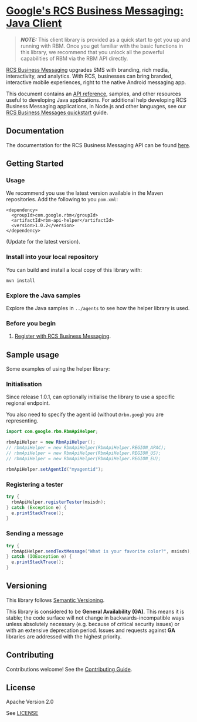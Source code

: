 # [Google's RCS Business Messaging: Java Client](https://github.com/rcs-business-messaging/rbm-api-examples/tree/master/java/rbm-api-helper)

> **_NOTE:_** This client library is provided as a quick start to get you up and running with RBM. Once you get familiar with the basic functions in this library, we recommend that you unlock all the powerful capabilities of RBM via the RBM API directly.

[RCS Business Messaging](https://developers.google.com/business-communications/rcs-business-messaging/guides/get-started/how-it-works) upgrades SMS with branding, rich media, interactivity,
and analytics. With RCS, businesses can bring branded, interactive mobile experiences, right to the native Android messaging app.

This document contains an [API reference](https://developers.google.com/business-communications/rcs-business-messaging/reference/rest), samples,
and other resources useful to developing Java applications. For additional help developing RCS Business Messaging applications, in Node.js and
other languages, see our [RCS Business Messages quickstart](https://developers.google.com/business-communications/rcs-business-messaging/guides/get-started/first-agent)
guide.

## Documentation

The documentation for the RCS Business Messaging API can be found [here](https://developers.google.com/business-communications/rcs-business-messaging/reference/rest).

## Getting Started


### Usage

We recommend you use the latest version available
in the Maven repositories. Add the following to you `pom.xml`:

```
<dependency>
  <groupId>com.google.rbm</groupId>
  <artifactId>rbm-api-helper</artifactId>
  <version>1.0.2</version>
</dependency>
```

(Update for the latest version).

### Install into your local repository

You can build and install a local copy of this library with:

```
mvn install
```

### Explore the Java samples

Explore the Java samples in `../agents` to see how the helper library is used.

### Before you begin

1.  [Register with RCS Business Messaging](https://developers.google.com/business-communications/rcs-business-messaging/guides/get-started/register-partner).

## Sample usage

Some examples of using the helper library:

### Initialisation
Since release 1.0.1, can optionally initialise the library to use a specific regional endpoint.

You also need to specify the agent id (without `@rbm.goog`) you are representing.

```java
import com.google.rbm.RbmApiHelper;

rbmApiHelper = new RbmApiHelper();
// rbmApiHelper = new RbmApiHelper(RbmApiHelper.REGION_APAC);
// rbmApiHelper = new RbmApiHelper(RbmApiHelper.REGION_US);
// rbmApiHelper = new RbmApiHelper(RbmApiHelper.REGION_EU);

rbmApiHelper.setAgentId("myagentid");
```

### Registering a tester

```java
try {
  rbmApiHelper.registerTester(msisdn);
} catch (Exception e) {
  e.printStackTrace();
}
```

### Sending a message

```java
try {
  rbmApiHelper.sendTextMessage("What is your favorite color?", msisdn);
} catch (IOException e) {
  e.printStackTrace();
}
```

## Versioning

This library follows [Semantic Versioning](http://semver.org/).

This library is considered to be **General Availability (GA)**. This means it
is stable; the code surface will not change in backwards-incompatible ways
unless absolutely necessary (e.g. because of critical security issues) or with
an extensive deprecation period. Issues and requests against **GA** libraries
are addressed with the highest priority.

## Contributing

Contributions welcome! See the [Contributing Guide](https://github.com/rcs-business-messaging/rbm-api-examples/blob/master/CONTRIBUTING.md).

## License

Apache Version 2.0

See [LICENSE](https://github.com/rcs-business-messaging/rbm-api-examples/blob/master/LICENSE)
